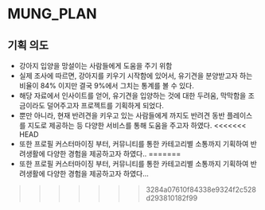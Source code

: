 # MUNG_PLAN

## 기획 의도

- 강아지 입양을 망설이는 사람들에게 도움을 주기 위함
- 실제 조사에 따르면, 강아지를 키우기 시작함에 있어서, 유기견을 분양받고자 하는 비율이 84% 이지만 결국 9%에서 그치는 통계를 볼 수 있다.
- 해당 자료에서 인사이트를 얻어, 유기견을 입양하는 것에 대한 두려움, 막막함을 조금이라도 덜어주고자 프로젝트를 기획하게 되었다.
- 뿐만 아니라, 현재 반려견을 키우고 있는 사람들에게 까지도 반려견 동반 플레이스를 지도로 제공하는 등 다양한 서비스를 통해 도움을 주고자 하였다.
<<<<<<< HEAD
- 또한 프로필 커스터마이징 부터, 커뮤니티를 통한 카테고리별 소통까지 기획하여 반려생활에 다양한 경험을 제공하고자 하였다..
=======
- 또한 프로필 커스터마이징 부터, 커뮤니티를 통한 카테고리별 소통까지 기획하여 반려생활에 다양한 경험을 제공하고자 하였다...
>>>>>>> 3284a07610f84338e9324f2c528d293810182f99
